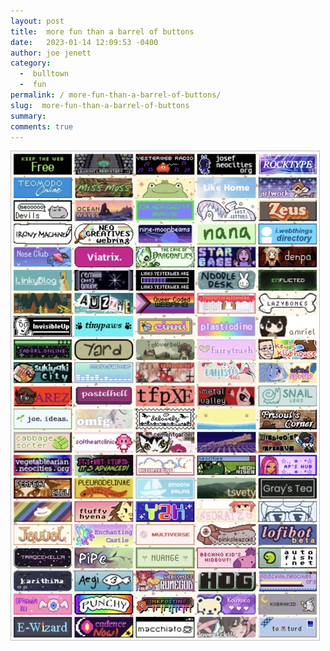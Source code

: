 ```yaml
---
layout: post
title:  more fun than a barrel of buttons
date:   2023-01-14 12:09:53 -0400
author: joe jenett
category:
  -  bulltown
  -  fun
permalink: / more-fun-than-a-barrel-of-buttons/
slug:  more-fun-than-a-barrel-of-buttons
summary: 
comments: true
---
```

<a title="button walls are fun" href="https://bulltown.2022.jenett.org/#buttons"><img src="/images/buttons.jpg" alt="button wall" style="max-width:100%;padding:4px;border:1px solid #bcbcbc;"></a>

<a href="https://brid.gy/publish/mastodon"></a>